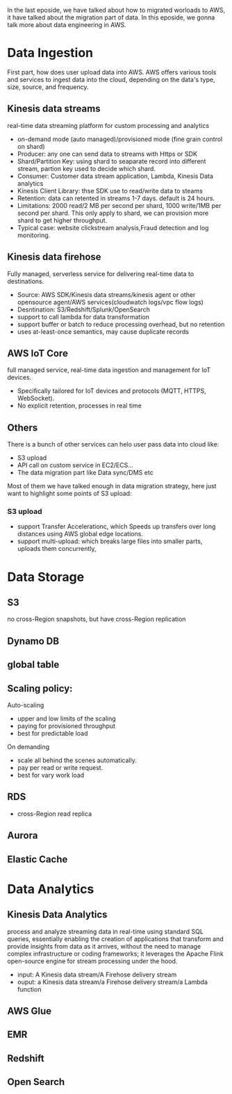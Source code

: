 In the last eposide, we have talked about how to migrated worloads to AWS, it have talked about the migration part of
data. In this eposide, we gonna talk more about data engineering in AWS.

# Data Ingestion

First part, how does user upload data into AWS. AWS offers various tools and services to ingest data into the cloud,
depending on the data's type, size, source, and frequency.

## Kinesis data streams

real-time data streaming platform for custom processing and analytics

- on-demand mode (auto managed)/provisioned mode (fine grain control on shard)
- Producer: any one can send data to streams with Https or SDK
- Shard/Partition Key: using shard to seaparate record into different stream, partion key used to decide which shard.
- Consumer: Customer data stream application, Lambda, Kinesis Data analytics
- Kinesis Client Library: thse SDK use to read/write data to steams
- Retention: data can retented in streams 1-7 days. default is 24 hours.
- Limitations: 2000 read/2 MB per second per shard, 1000 write/1MB per second per shard. This only apply to shard, we
  can provision more shard to get higher throughput.
- Typical case: website clickstream analysis,Fraud detection and log monitoring.

## Kinesis data firehose

Fully managed, serverless service for delivering real-time data to destinations.

- Source: AWS SDK/Kinesis data streams/kinesis agent or other opensource agent/AWS services(cloudwatch logs/vpc flow
  logs)
- Desntination: S3/Redshift/Splunk/OpenSearch
- support to call lambda for data transformation
- support buffer or batch to reduce processing overhead, but no retention
- uses at-least-once semantics, may cause duplicate records

## AWS IoT Core

full managed service, real-time data ingestion and management for IoT devices.

- Specifically tailored for IoT devices and protocols (MQTT, HTTPS, WebSocket).
- No explicit retention, processes in real time

## Others

There is a bunch of other services can helo user pass data into cloud like:

- S3 upload
- API call on custom service in EC2/ECS...
- The data migration part like Data sync/DMS etc

Most of them we have talked enough in data migration strategy, here just want to highlight some points of S3 upload:

### S3 upload

- support Transfer Accelerationc, which Speeds up transfers over long distances using AWS global edge locations.
- support multi-upload: which breaks large files into smaller parts, uploads them concurrently,

# Data Storage

## S3

no cross-Region snapshots, but have cross-Region replication

## Dynamo DB

## global table

## Scaling policy:

Auto-scaling

- upper and low limits of the scaling
- paying for provisioned throughput
- best for predictable load

On demanding

- scale all behind the scenes automatically.
- pay per read or write request.
- best for vary work load

## RDS

- cross-Region read replica

## Aurora

## Elastic Cache

# Data Analytics

## Kinesis Data Analytics

process and analyze streaming data in real-time using standard SQL queries, essentially enabling the creation of
applications that transform and provide insights from data as it arrives, without the need to manage complex
infrastructure or coding frameworks; it leverages the Apache Flink open-source engine for stream processing under the
hood.

- input: A Kinesis data stream/A Firehose delivery stream
- ouput: a Kinesis data stream/a Firehose delivery stream/a Lambda function

## AWS Glue

## EMR

## Redshift

## Open Search
